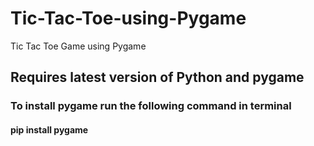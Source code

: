 # Tic-Tac-Toe-using-Pygame
Tic Tac Toe Game using Pygame

## Requires latest version of Python and pygame

### To install pygame run the following command in terminal

#### pip install pygame
